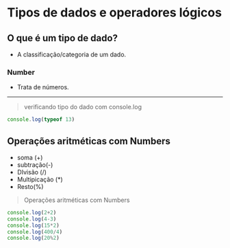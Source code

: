 # Tipos de dados e operadores lógicos
## O que é um tipo de dado?
-  A classificação/categoria de um dado.
### Number
- Trata de números.


------------


> verificando tipo do dado com console.log

```javascript
console.log(typeof 13)
```
## Operações aritméticas com Numbers

- soma (+)
- subtração(-)
- DIvisão (/)
- Multipicação (*)
- Resto(%)

> Operações aritméticas com Numbers

```javascript
console.log(2+2)
console.log(4-3)
console.log(15*2)
console.log(400/4)
console.log(20%2)
```